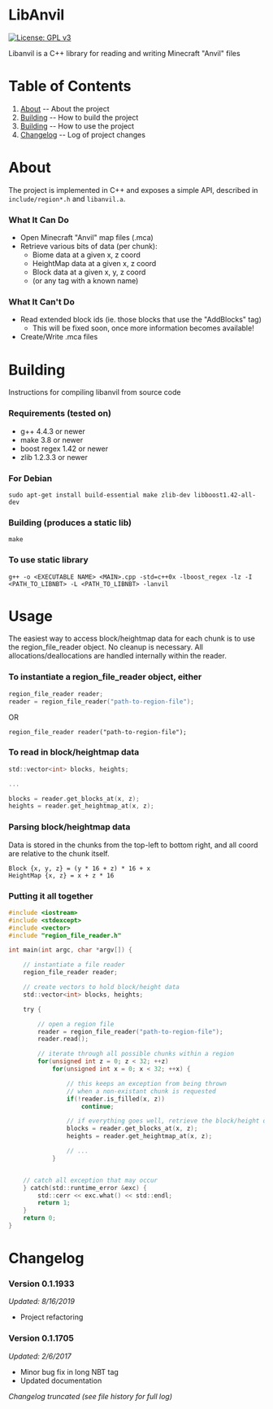 LibAnvil
=

[![License: GPL v3](https://img.shields.io/badge/License-GPLv3-blue.svg)](https://www.gnu.org/licenses/gpl-3.0)

Libanvil is a C++ library for reading and writing Minecraft "Anvil" files

Table of Contents
=

1. [About](https://github.com/majestic53/libanvil#about) -- About the project
2. [Building](https://github.com/majestic53/libanvil#building) -- How to build the project
2. [Building](https://github.com/majestic53/libanvil#usage) -- How to use the project
3. [Changelog](https://github.com/majestic53/libanvil#changelog) -- Log of project changes

About
=

The project is implemented in C++ and exposes a simple API, described in ```include/region*.h``` and ```libanvil.a```.

### What It Can Do


* Open Minecraft "Anvil" map files (.mca)
* Retrieve various bits of data (per chunk):
	* Biome data at a given x, z coord
	* HeightMap data at a given x, z coord
	* Block data at a given x, y, z coord
	* (or any tag with a known name)

### What It Can't Do

* Read extended block ids (ie. those blocks that use the "AddBlocks" tag)
	* This will be fixed soon, once more information becomes available!
* Create/Write .mca files

Building
=

Instructions for compiling libanvil from source code

### Requirements (tested on)

* g++ 4.4.3 or newer
* make 3.8 or newer
* boost regex 1.42 or newer
* zlib 1.2.3.3 or newer

### For Debian

```
sudo apt-get install build-essential make zlib-dev libboost1.42-all-dev
```

### Building (produces a static lib)

```
make
```

### To use static library

```
g++ -o <EXECUTABLE NAME> <MAIN>.cpp -std=c++0x -lboost_regex -lz -I <PATH_TO_LIBNBT> -L <PATH_TO_LIBNBT> -lanvil
```

Usage
=

The easiest way to access block/heightmap data for each chunk is to use the region_file_reader object. No cleanup is necessary. All allocations/deallocations are handled internally within the reader.

### To instantiate a region_file_reader object, either

```c
region_file_reader reader;
reader = region_file_reader("path-to-region-file");
```

OR

```
region_file_reader reader("path-to-region-file");
```

### To read in block/heightmap data

```c
std::vector<int> blocks, heights;

...

blocks = reader.get_blocks_at(x, z);
heights = reader.get_heightmap_at(x, z);
```

### Parsing block/heightmap data

Data is stored in the chunks from the top-left to bottom right, and all coord are relative to the chunk itself.

```
Block {x, y, z} = (y * 16 + z) * 16 + x
HeightMap {x, z} = x + z * 16
```

### Putting it all together

```c
#include <iostream>
#include <stdexcept>
#include <vector>
#include "region_file_reader.h"

int main(int argc, char *argv[]) {

	// instantiate a file reader
	region_file_reader reader;

	// create vectors to hold block/height data
	std::vector<int> blocks, heights;

	try {

		// open a region file
		reader = region_file_reader("path-to-region-file");
		reader.read();

		// iterate through all possible chunks within a region
		for(unsigned int z = 0; z < 32; ++z)
			for(unsigned int x = 0; x < 32; ++x) {

				// this keeps an exception from being thrown
				// when a non-existant chunk is requested
				if(!reader.is_filled(x, z))
					continue;

				// if everything goes well, retrieve the block/height data
				blocks = reader.get_blocks_at(x, z);
				heights = reader.get_heightmap_at(x, z);

				// ...
			}


	// catch all exception that may occur
	} catch(std::runtime_error &exc) {
		std::cerr << exc.what() << std::endl;
		return 1;
	}
	return 0;
}
```

Changelog
=

### Version 0.1.1933

*Updated: 8/16/2019*

* Project refactoring

### Version 0.1.1705

*Updated: 2/6/2017*

* Minor bug fix in long NBT tag
* Updated documentation

*Changelog truncated (see file history for full log)*
